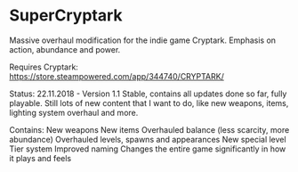 # SuperCryptark
Massive overhaul modification for the indie game Cryptark. Emphasis on action, abundance and power.

Requires Cryptark:
https://store.steampowered.com/app/344740/CRYPTARK/

Status:
22.11.2018 - Version 1.1
Stable, contains all updates done so far, fully playable.
Still lots of new content that I want to do, like new weapons, items, lighting system overhaul and more.

Contains:
New weapons
New items
Overhauled balance (less scarcity, more abundance)
Overhauled levels, spawns and appearances
New special level
Tier system
Improved naming
Changes the entire game significantly in how it plays and feels
